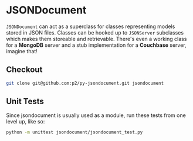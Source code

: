 JSONDocument
============

`JSONDocument` can act as a superclass for classes representing models stored in JSON files.
Classes can be hooked up to `JSONServer` subclasses which makes them storeable and retrievable.
There's even a working class for a **MongoDB** server and a stub implementation for a **Couchbase** server, imagine that!


Checkout
--------

```bash
git clone git@github.com:p2/py-jsondocument.git jsondocument
```

Unit Tests
----------

Since jsondocument is usually used as a module, run these tests from one level up, like so:

```bash
python -m unittest jsondocument/jsondocument_test.py
```
